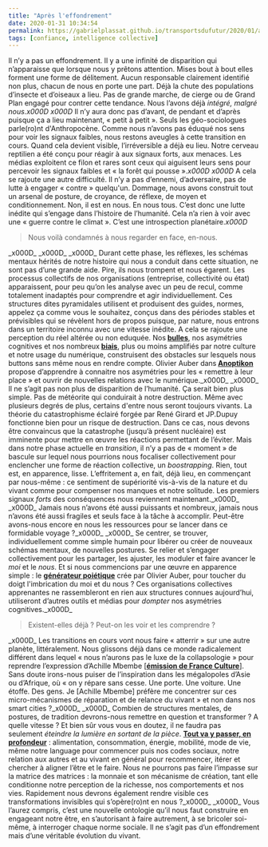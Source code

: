 ```yaml
---
title: "Après l'effondrement"
date: 2020-01-31 10:34:54
permalink: https://gabrielplassat.github.io/transportsdufutur/2020/01/apres-leffondrement.html
tags: [confiance, intelligence collective]
---
```


Il n’y a pas un effondrement. Il y a une infinité de disparition qui n’apparaisse que lorsque nous y prêtons attention. Mises bout à bout elles forment une forme de délitement. Aucun responsable clairement identifié non plus, chacun de nous en porte une part. Déjà la chute des populations d’insecte et d’oiseaux a lieu. Pas de grande marche, de cierge ou de Grand Plan engagé pour contrer cette tendance. Nous l’avons déjà <em>intégré, malgré nous</em>._x000D_
_x000D_
Il n’y aura donc pas d’avant, de pendant et d’après puisque ça a lieu maintenant, « petit à petit ». Seuls les géo-sociologues parle(ro)nt d'Anthropocène. Comme nous n’avons pas éduqué nos sens pour voir les signaux faibles, nous restons aveugles à cette transition en cours. Quand cela devient visible, l’irréversible a déjà eu lieu. Notre cerveau reptilien a été conçu pour réagir à aux signaux forts, aux menaces. Les médias exploitent ce filon et rares sont ceux qui aiguisent leurs sens pour percevoir les signaux faibles et « la forêt qui pousse »._x000D_
_x000D_
A cela se rajoute une autre difficulté. Il n’y a pas d’ennemi, d’adversaire, pas de lutte à engager « contre » quelqu'un. Dommage, nous avons construit tout un arsenal de posture, de croyance, de réflexe, de moyen et conditionnement. Non, il est en nous. En nous tous. C’est donc une lutte inédite qui s’engage dans l’histoire de l’humanité. Cela n’a rien à voir avec une « guerre contre le climat ». C’est une introspection planétaire._x000D_
<blockquote>Nous voilà condamnés à nous regarder en face, en-nous.</blockquote>_x000D_
<!--more-->_x000D_
_x000D_
Durant cette phase, les réflexes, les schémas mentaux hérités de notre histoire qui nous a conduit dans cette situation, ne sont pas d’une grande aide. Pire, ils nous trompent et nous égarent. Les processus collectifs de nos organisations (entreprise, collectivité ou état) apparaissent, pour peu qu’on les analyse avec un peu de recul, comme totalement inadaptés pour comprendre et agir individuellement. Ces structures dites pyramidales utilisent et produisent des guides, normes, appelez ça comme vous le souhaitez, conçus dans des périodes stables et prévisibles qui se révèlent hors de propos puisque, par nature, nous entrons dans un territoire inconnu avec une vitesse inédite. A cela se rajoute une perception du réel altérée ou non eduquée. Nos<strong> <a href="https://fr.wikipedia.org/wiki/Bulle_de_filtres">bulles</a></strong>, nos asymétries cognitives et nos nombreux<strong> <a href="https://fr.wikipedia.org/wiki/Biais_cognitif">biais</a></strong>, plus ou moins amplifiés par notre culture et notre usage du numérique, construisent des obstacles sur lesquels nous buttons sans même nous en rendre compte. Olivier Auber dans<strong> <a href="https://boutique.fypeditions.com/products/anoptikon-une-exploration-de-linternet-invisible">Anoptikon</a></strong> propose d’apprendre à connaitre nos asymétries pour les « remettre à leur place » et ouvrir de nouvelles relations avec le numérique._x000D_
_x000D_
Il ne s’agit pas non plus de disparition de l’humanité. Ça serait bien plus simple. Pas de météorite qui conduirait à notre destruction. Même avec plusieurs degrés de plus, certains d'entre nous seront toujours vivants. La théorie du catastrophisme éclairé forgée par René Girard et JP.Dupuy fonctionne bien pour un risque de destruction. Dans ce cas, nous devons être convaincus que la catastrophe (jusqu’à présent nucléaire) est imminente pour mettre en œuvre les réactions permettant de l’éviter. Mais dans notre phase actuelle en <em>transition</em>, il n’y a pas de « moment » de bascule sur lequel nous pourrions nous focaliser collectivement pour enclencher une forme de réaction collective, un <em>boostrapping</em>. Rien, tout est, en apparence, lisse. L’effritement a, en fait, déjà lieu, en commençant par nous-même : ce sentiment de supériorité vis-à-vis de la nature et du vivant comme pour compenser nos manques et notre solitude. Les premiers signaux <em>forts</em> des conséquences nous reviennent maintenant._x000D_
_x000D_
Jamais nous n’avons été aussi puissants et nombreux, jamais nous n’avons été aussi fragiles et seuls face à la tâche à accomplir. Peut-être avons-nous encore en nous les ressources pour se lancer dans ce formidable voyage ?_x000D_
_x000D_
Se centrer, se trouver, individuellement comme simple humain pour libérer ou créer de nouveaux schémas mentaux, de nouvelles postures. Se relier et s’engager collectivement pour les partager, les ajuster, les moduler et faire avancer le <em>moi</em> et le <em>nous</em>. Et si nous commencions par une œuvre en apparence simple : le <a href="https://poietic-generator.net/?lang=fr_fr" target="_blank" rel="noopener noreferrer"><strong>générateur poiétique</strong></a> crée par Olivier Auber, pour toucher du doigt l'imbrication du moi et du nous ? Ces organisations collectives apprenantes ne rassembleront en rien aux structures connues aujourd’hui, utiliseront d’autres outils et médias pour <em>dompter </em>nos asymétries cognitives._x000D_
<blockquote>Existent-elles déjà ? Peut-on les voir et les comprendre ?</blockquote>_x000D_
Les transitions en cours vont nous faire « atterrir » sur une autre planète, littéralement. Nous glissons déjà dans ce monde radicalement différent dans lequel « nous n’aurons pas le luxe de la collapsologie » pour reprendre l’expression d’Achille Mbembe [<strong><a href="https://www.franceculture.fr/emissions/la-suite-dans-les-idees/la-suite-dans-les-idees-emission-du-samedi-25-janvier-2020">émission de France Culture</a></strong>]. Sans doute irons-nous puiser de l’inspiration dans les mégalopoles d’Asie ou d’Afrique, où « on y répare sans cesse. Une porte. Une voiture. Une étoffe. Des gens. Je [Achille Mbembe] préfère me concentrer sur ces micro-mécanismes de réparation et de relance du vivant » et non dans nos smart cities ?_x000D_
_x000D_
Combien de structures mentales, de postures, de tradition devrons-nous remettre en question et transformer ? A quelle vitesse ? Et bien sûr vous vous en doutez, il ne faudra pas seulement <em>éteindre la lumière en sortant de la pièce</em>. <a href="https://www.youtube.com/watch?v=tjoR2rUrja0" target="_blank" rel="noopener noreferrer"><strong>Tout va y passer, en profondeur</strong></a> : alimentation, consommation, énergie, mobilité, mode de vie, même notre language pour commencer puis nos codes sociaux, notre relation aux autres et au vivant en général pour recommencer, itérer et chercher à aligner l’être et le faire. Nous ne pourrons pas faire l’impasse sur la matrice des matrices : la monnaie et son mécanisme de création, tant elle conditionne notre perception de la richesse, nos comportements et nos vies. Rapidement nous devrons également rendre visible ces transformations invisibles qui s’opère(ro)nt en nous ?_x000D_
_x000D_
Vous l’aurez compris, c’est une nouvelle ontologie qu’il nous faut construire en engageant notre être, en s’autorisant à faire autrement, à se bricoler soi-même, à interroger chaque norme sociale. Il ne s’agit pas d’un effondrement mais d’une véritable évolution du vivant.
